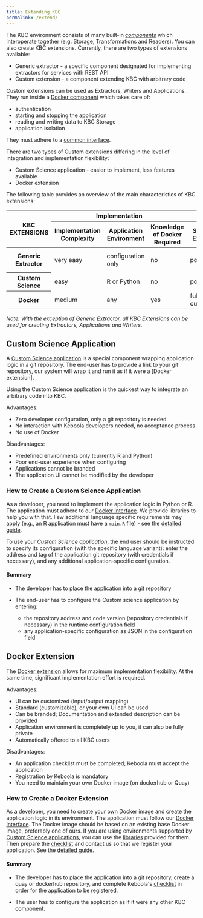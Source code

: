 ```yaml
---
title: Extending KBC
permalink: /extend/
---
```


The KBC environment consists of many built-in [*components*](/architecture) which interoperate together (e.g. Storage, Transformations and Readers). You can also create KBC extensions. Currently, there are two types of extensions available:

* Generic extractor - a specific component designated for implementing extractors for services with REST API
* Custom extension - a component extending KBC with arbitrary code

Custom extensions can be used as Extractors, Writers and Applications. They run inside a [Docker component](/architecture/docker-bundle) which takes care of: 

* authentication
* starting and stopping the application 
* reading and writing data to KBC Storage
* application isolation

They must adhere to a [common interface](/extend/common-interface). 

There are two types of Custom extensions differing in the level of integration and implementation flexibility:

* Custom Science application - easier to implement, less features available
* Docker extension


The following table provides an overview of the main characteristics of KBC extensions:

<table>
  <thead>
    <tr>
      <th rowspan="2">KBC EXTENSIONS</th>
      <th colspan="3" style="text-align: center;">Implementation</th>
      <th colspan="4" style="text-align: center;">User Features</th>
      <th style="text-align: center;">Other</th>
    </tr>
    <tr>
      <th>Implementation Complexity</th>
      <th>Application Environment</th>
      <th>Knowledge of Docker Required</th>
      <th>Setup User Experience</th>
      <th>Brandable</th>
      <th>Offered to All Users</th>
      <th>Customizable User Interface</th>
      <th>Keboola Approval/Registration Required</th>
    </tr>
  </thead>
  <tbody>
    <tr>
      <th>Generic Extractor</th>
      <td>very easy</td>
      <td>configuration only</td>
      <td>no</td>
      <td>poor</td>
      <td>no<br>(coming soon)</td>
      <td>no<br>(coming soon)</td>
      <td>no</td>
      <td>no</td>
    </tr>
    <tr>
      <th>Custom Science</th>
      <td>easy</td>
      <td>R or Python</td>
      <td>no</td>
      <td>poor</td>
      <td>no</td>
      <td>no</td>
      <td>no</td>
      <td>no</td>
    </tr>
    <tr>
      <th>Docker</th>
      <td>medium</td>
      <td>any</td>
      <td>yes</td>
      <td>fully customizable</td>
      <td>yes</td>
      <td>yes</td>
      <td>yes</td>
      <td>yes</td>
    </tr>
  </tbody>
</table>

*Note: With the exception of Generic Extractor, all KBC Extensions can be used for creating Extractors, Applications and Writers.*

## Custom Science Application

A  [Custom Science application](/extend/custom-science) is a special component wrapping application logic in a git repository. The end-user has to provide a link to your git repository, our system will wrap it and run it as if it were a [Docker extension].

Using the Custom Science application is the quickest way to integrate an arbitrary code into KBC. 

Advantages:

* Zero developer configuration, only a git repository is needed
* No interaction with Keboola developers needed, no acceptance process 
* No use of Docker

Disadvantages:

* Predefined environments only (currently R and Python)
* Poor end-user experience when configuring
* Applications cannot be branded
* The application UI cannot be modified by the developer



### How to Create a Custom Science Application
As a developer, you need to implement the application logic in Python or R. The application must adhere to our [Docker Interface](/extend/common-interface/). We provide libraries to help you with that. Few additional language specific requirements may apply (e.g., an R application must have a `main.R` file) - see the [detailed guide](/extend/custom-science/). 

To use your *Custom Science application*, the end user should be instructed to specify its configuration (with the specific language variant): enter the address and tag of the application git repository (with credentials if necessary), and any additional application-specific configuration.

#### Summary
* The developer has to place the application into a git repository

* The end-user has to configure the Custom science application by entering:

  * the repository address and code version (repository credentials if necessary) in the runtime configuration field
  * any application-specific configuration as JSON in the configuration field

## Docker Extension

The [Docker extension](/extend/docker/) allows for maximum implementation flexibility. At the same time, significant implementation effort is required.   

Advantages:

* UI can be customized (input/output mapping) 
* Standard (customizable), or your own UI  can be used
* Can be branded; Documentation and extended description can be provided
* Application environment is completely up to you, it can also be fully private
* Automatically offered to all KBC users

Disadvantages:

* An application checklist must be completed; Keboola must accept the application
* Registration by Keboola is mandatory
* You need to maintain your own Docker image (on dockerhub or Quay)

### How to Create a Docker Extension
As a developer, you need to create your own Docker image and create the application logic in its environment. The application must follow our [Docker Interface](/extend/common-interface/). 
The Docker image should be based on an existing base Docker image, preferably one of ours. If you are using environments supported by [Custom Science applications](/extend/custom-science/), you can use the [libraries]() provided for them. Then prepare the [checklist](/extend/registration/checklist/) and contact us so that we register your application. See the [detailed guide](/extend/docker/docker-extensions).

#### Summary
* The developer has to place the application into a git repository, create a quay or dockerhub repository, and complete Keboola's [checklist](/extend/registration/checklist/) in order for the application to be registered.

* The user has to configure the application as if it were any other KBC component.

